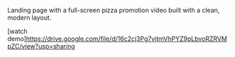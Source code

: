 Landing page with a full-screen pizza promotion video built with a clean, modern layout.

[watch demo]https://drive.google.com/file/d/16c2cj3Pg7vjtmVhPYZ9pLbvoRZRVMpZC/view?usp=sharing
